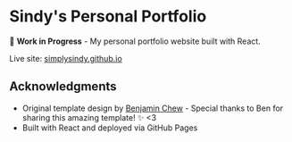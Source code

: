# Sindy's Personal Portfolio

🚧 **Work in Progress** - My personal portfolio website built with React.

Live site: [simplysindy.github.io](https://simplysindy.github.io)

## Acknowledgments

- Original template design by [Benjamin Chew](https://github.com/benjaminchew/benjaminchew.github.io) - Special thanks to Ben for sharing this amazing template! ✨ <3
- Built with React and deployed via GitHub Pages